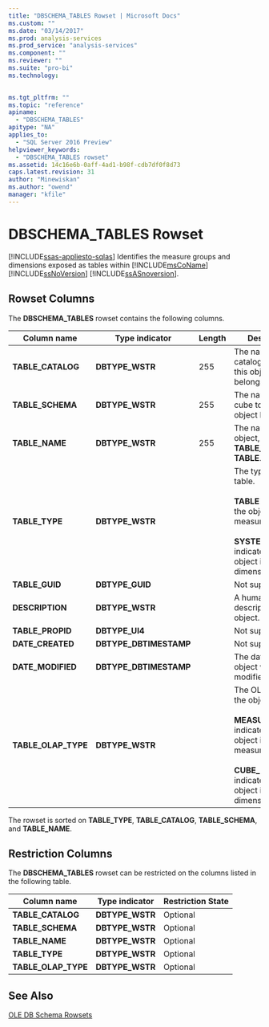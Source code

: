 ```yaml
---
title: "DBSCHEMA_TABLES Rowset | Microsoft Docs"
ms.custom: ""
ms.date: "03/14/2017"
ms.prod: analysis-services
ms.prod_service: "analysis-services"
ms.component: ""
ms.reviewer: ""
ms.suite: "pro-bi"
ms.technology: 
  

ms.tgt_pltfrm: ""
ms.topic: "reference"
apiname: 
  - "DBSCHEMA_TABLES"
apitype: "NA"
applies_to: 
  - "SQL Server 2016 Preview"
helpviewer_keywords: 
  - "DBSCHEMA_TABLES rowset"
ms.assetid: 14c16e6b-0aff-4ad1-b98f-cdb7df0f8d73
caps.latest.revision: 31
author: "Minewiskan"
ms.author: "owend"
manager: "kfile"
---
```

# DBSCHEMA_TABLES Rowset
[!INCLUDE[ssas-appliesto-sqlas](../../../includes/ssas-appliesto-sqlas.md)]
  Identifies the measure groups and dimensions exposed as tables within [!INCLUDE[msCoName](../../../includes/msconame-md.md)] [!INCLUDE[ssNoVersion](../../../includes/ssnoversion-md.md)] [!INCLUDE[ssASnoversion](../../../includes/ssasnoversion-md.md)].  
  
## Rowset Columns  
 The **DBSCHEMA_TABLES** rowset contains the following columns.  
  
|Column name|Type indicator|Length|Description|  
|-----------------|--------------------|------------|-----------------|  
|**TABLE_CATALOG**|**DBTYPE_WSTR**|255|The name of the catalog to which this object belongs.|  
|**TABLE_SCHEMA**|**DBTYPE_WSTR**|255|The name of the cube to which this object belongs.|  
|**TABLE_NAME**|**DBTYPE_WSTR**|255|The name of the object, if **TABLE_TYPE** is **TABLE**.|  
|**TABLE_TYPE**|**DBTYPE_WSTR**||The type of the table.<br /><br /> **TABLE** indicates the object is a measure group.<br /><br /> **SYSTEM TABLE** indicates the object is a dimension.|  
|**TABLE_GUID**|**DBTYPE_GUID**||Not supported.|  
|**DESCRIPTION**|**DBTYPE_WSTR**||A human-readable description of the object.|  
|**TABLE_PROPID**|**DBTYPE_UI4**||Not supported.|  
|**DATE_CREATED**|**DBTYPE_DBTIMESTAMP**||Not supported.|  
|**DATE_MODIFIED**|**DBTYPE_DBTIMESTAMP**||The date the object was last modified.|  
|**TABLE_OLAP_TYPE**|**DBTYPE_WSTR**||The OLAP type of the object.<br /><br /> **MEASURE_GROUP** indicates the object is a measure group.<br /><br /> **CUBE_DIMENSION** indicated the object is a dimension.|  
  
 The rowset is sorted on **TABLE_TYPE**, **TABLE_CATALOG**, **TABLE_SCHEMA**, and **TABLE_NAME**.  
  
## Restriction Columns  
 The **DBSCHEMA_TABLES** rowset can be restricted on the columns listed in the following table.  
  
|Column name|Type indicator|Restriction State|  
|-----------------|--------------------|-----------------------|  
|**TABLE_CATALOG**|**DBTYPE_WSTR**|Optional|  
|**TABLE_SCHEMA**|**DBTYPE_WSTR**|Optional|  
|**TABLE_NAME**|**DBTYPE_WSTR**|Optional|  
|**TABLE_TYPE**|**DBTYPE_WSTR**|Optional|  
|**TABLE_OLAP_TYPE**|**DBTYPE_WSTR**|Optional|  
  
## See Also  
 [OLE DB Schema Rowsets](../../../analysis-services/schema-rowsets/ole-db/ole-db-schema-rowsets.md)  
  
  
